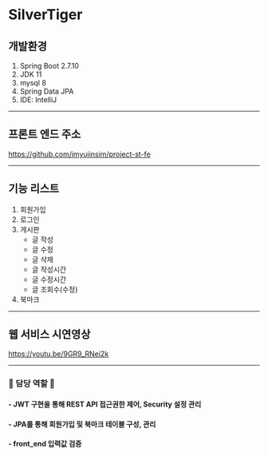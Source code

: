 # SilverTiger
## 개발환경
1. Spring Boot 2.7.10
2. JDK 11
3. mysql 8
4. Spring Data JPA
5. IDE: IntelliJ
---
## 프론트 엔드 주소
https://github.com/imyujinsim/project-st-fe

---
## 기능 리스트
1. 회원가입
2. 로그인
3. 게시판
   - 글 작성
   - 글 수정
   - 글 삭제
   - 글 작성시간
   - 글 수정시간
   - 글 조회수(수정)
 4. 북마크
 ---
 ## 웹 서비스 시연영상
 https://youtu.be/9GR9_RNei2k
 
 ---
### 🙌 담당 역할 🙌 
#### - JWT 구현을 통해 REST API 접근권한 제어, Security 설정 관리
#### - JPA를 통해 회원가입 및 북마크 테이블 구성, 관리
#### - front_end 입력값 검증
